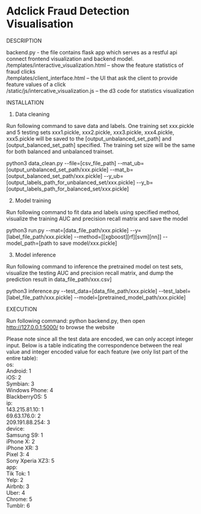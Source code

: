 # Adclick Fraud Detection Visualisation #

DESCRIPTION

backend.py - the file contains flask app which serves as a restful api connect frontend visualization and backend model.  
/templates/interactive_visualization.html – show the feature statistics of fraud clicks  
/templates/client_interface.html – the UI that ask the client to provide feature values of a click  
/static/js/intercative_visualization.js – the d3 code for statistics visualization  


INSTALLATION

1. Data cleaning

Run following command to save data and labels. One training set xxx.pickle and 5 testing sets xxx1.pickle, xxx2.pickle, xxx3.pickle, xxx4.pickle, xxx5.pickle will be saved to the [output_unbalanced_set_path] and [output_balanced_set_path] specified. The training set size will be the same for both balanced and unbalanced trainset.  

python3 data_clean.py --file=[csv_file_path] --mat_ub=[output_unbalanced_set_path/xxx.pickle] --mat_b=[output_balanced_set_path/xxx.pickle] --y_ub=[output_labels_path_for_unbalanced_set/xxx.pickle] --y_b=[output_labels_path_for_balanced_set/xxx.pickle]

2. Model training

Run following command to fit data and labels using specified method, visualize the training AUC and precision recall matrix and save the model

python3 run.py --mat=[data_file_path/xxx.pickle] --y=[label_file_path/xxx.pickle] --method=[[xgboost][rf][svm][nn]] --model_path=[path to save model/xxx.pickle]

3. Model inference

Run following command to inference the pretrained model on test sets, visualize the testing AUC and precision recall matrix, and dump the prediction result in data_file_path/xxx.csv]

python3 inference.py --test_data=[data_file_path/xxx.pickle] --test_label=[label_file_path/xxx.pickle] --model=[pretrained_model_path/xxx.pickle]

EXECUTION

Run following command:
python backend.py,
then open http://127.0.0.1:5000/ to browse the website

Please note since all the test data are encoded, we can only accept integer input. Below is a table indicating the correspondence between the real value and integer encoded value for each feature (we only list part of the entire table):  
os:  
Android: 1  
iOS: 2  
Symbian: 3  
Windows Phone: 4  
BlackberryOS: 5  
ip:  
143.215.81.10: 1  
69.63.176.0: 2  
209.191.88.254: 3  
device:  
Samsung S9: 1  
iPhone X: 2  
iPhone XR: 3  
Pixel 3: 4  
Sony Xperia XZ3: 5  
app:  
Tik Tok: 1  
Yelp: 2  
Airbnb: 3  
Uber: 4  
Chrome: 5  
Tumblr: 6  

